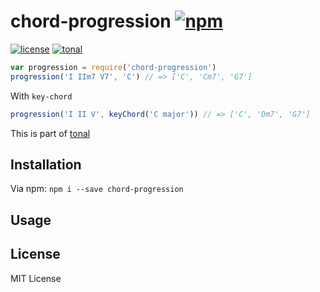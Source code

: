 # chord-progression [![npm](https://img.shields.io/npm/v/chord-progression.svg)](https://www.npmjs.com/package/chord-progression)

[![license](https://img.shields.io/npm/l/chord-progression.svg)](https://www.npmjs.com/package/chord-progression)
[![tonal](https://img.shields.io/badge/tonal-chord--progression-yellow.svg)](https://www.npmjs.com/package/tonal)


```js
var progression = require('chord-progression')
progression('I IIm7 V7', 'C') // => ['C', 'Cm7', 'G7']
```

With `key-chord`

```js
progression('I II V', keyChord('C major')) // => ['C', 'Dm7', 'G7']
```

This is part of [tonal](https://www.npmjs.com/package/tonal)

## Installation

Via npm: `npm i --save chord-progression`

## Usage

## License

MIT License

